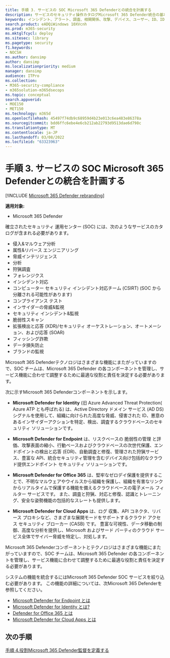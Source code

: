 ```yaml
---
title: 手順 3. サービスの SOC Microsoft 365 Defenderとの統合を計画する
description: サービスのセキュリティ操作カタログMicrosoft 365 Defender統合の基本。
keywords: インシデント、アラート、調査、相関関係、攻撃、デバイス、ユーザー、ID、ID、メールボックス、メール、365、microsoft、m365、インシデント対応、サイバー攻撃、secops、セキュリティ操作、soc
search.product: eADQiWindows 10XVcnh
ms.prod: m365-security
ms.mktglfcycl: deploy
ms.sitesec: library
ms.pagetype: security
f1.keywords:
- NOCSH
ms.author: dansimp
author: dansimp
ms.localizationpriority: medium
manager: dansimp
audience: ITPro
ms.collection:
- M365-security-compliance
- m365solution-m365dsecops
ms.topic: conceptual
search.appverid:
- MOE150
- MET150
ms.technology: m365d
ms.openlocfilehash: 45497f74db9c68959d4b23e013c6ea483e86378a
ms.sourcegitcommit: bdd6ffc6ebe4e6cb212ab22793d9513dae6d798c
ms.translationtype: MT
ms.contentlocale: ja-JP
ms.lasthandoff: 03/08/2022
ms.locfileid: "63323963"
---
```

# <a name="step-3-plan-for-microsoft-365-defender-integration-with-your-soc-catalog-of-services"></a>手順 3. サービスの SOC Microsoft 365 Defenderとの統合を計画する

[!INCLUDE [Microsoft 365 Defender rebranding](../includes/microsoft-defender.md)]

**適用対象:**
- Microsoft 365 Defender

確立されたセキュリティ 運用センター (SOC) には、次のようなサービスのカタログが含まれる必要があります。

- 侵入&マルウェア分析
- 属性&リバース エンジニアリング
- 脅威インテリジェンス
- 分析
- 狩猟調査
- フォレンジクス
- インシデント対応 
- コンピューター セキュリティ インシデント対応チーム (CSIRT) (SOC から分離される可能性があります) 
- コンプライアンス テスト
- インサイダーの脅威&監視
- セキュリティ インシデント&監視 
- 脆弱性スキャン
- 拡張検出と応答 (XDR)/セキュリティ オーケストレーション、オートメーション、および応答 (SOAR)
- フィッシング詐欺
- データ損失防止
- ブランドの監視

Microsoft 365 Defenderテクノロジはさまざまな機能にまたがっていますので、SOC チームは、Microsoft 365 Defender の各コンポーネントを管理し、サービス機能に合わせて調整するために最適な役割と責任を決定する必要があります。

次に示すMicrosoft 365 Defenderコンポーネントを示します。

- **Microsoft Defender for Identity** (旧 Azure Advanced Threat Protection( Azure ATP とも呼ばれる) は、Active Directory ドメイン サービス (AD DS) シグナルを使用して、組織に向けられた高度な脅威、侵害された ID、悪意のあるインサイダーアクションを特定、検出、調査するクラウドベースのセキュリティ ソリューションです。

- **Microsoft Defender for Endpoint** は、リスクベースの 脆弱性の管理 と評価、攻撃表面の縮小、行動ベースおよびクラウドベースの次世代保護、エンドポイントの検出と応答 (EDR)、自動調査と修復、管理された狩猟サービス、豊富な API、統合セキュリティ管理を含むデバイス向け包括的なクラウド提供エンドポイント セキュリティ ソリューションです。

 - **Microsoft Defender for Office 365** は、堅牢なゼロデイ保護を提供することで、不明なマルウェアやウイルスから組織を保護し、組織を有害なリンクからリアルタイムで保護する機能を備えるクラウドベースの電子メール フィルター サービスです。 また、調査と狩猟、対応と修復、認識とトレーニング、安全な姿勢機能の包括的なスレートも提供します。

- **Microsoft Defender for Cloud Apps** は、ログ 収集、API コネクタ、リバース プロキシなど、さまざまな展開モードをサポートするクラウド アクセス セキュリティ ブローカー (CASB) です。 豊富な可視性、データ移動の制御、高度な分析を提供し、Microsoft およびサード パーティのクラウド サービス全体でサイバー脅威を特定し、対処します。

Microsoft 365 Defenderコンポーネントとテクノロジはさまざまな機能にまたがっていますので、SOC チームは、Microsoft 365 Defender の各コンポーネントを管理し、サービス機能に合わせて調整するために最適な役割と責任を決定する必要があります。

システムの機能を統合するにはMicrosoft 365 Defender SOC サービスを絞り込む必要があります。 この機能の詳細については、次Microsoft 365 Defenderを参照してください。

- [Microsoft Defender for Endpoint とは](/microsoft-365/security/defender-endpoint/microsoft-defender-endpoint)
- [Microsoft Defender for Identity とは?](/defender-for-identity/what-is)
- [Defender for Office 365 とは](/office-365-security/defender-for-office-365)
- [Microsoft Defender for Cloud Apps とは](/cloud-app-security/what-is-cloud-app-security)

## <a name="next-step"></a>次の手順

[手順 4.役割Microsoft 365 Defender監督を定義する](integrate-microsoft-365-defender-secops-roles.md)
